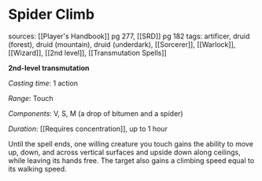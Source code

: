 # Spider Climb
sources: [[Player's Handbook]] pg 277, [[SRD]] pg 182
tags: artificer, druid (forest), druid (mountain), druid (underdark), [[Sorcerer]], [[Warlock]], [[Wizard]], [[2nd level]], [[Transmutation Spells]]

**2nd-level transmutation**

*Casting time*: 1 action

*Range*: Touch

*Components*: V, S, M (a drop of bitumen and a spider)

*Duration*: [[Requires concentration]], up to 1 hour

Until the spell ends, one willing creature you touch gains the ability to move up, down, and across vertical surfaces and upside down along ceilings, while leaving its hands free. The target also gains a climbing speed equal to its walking speed.

